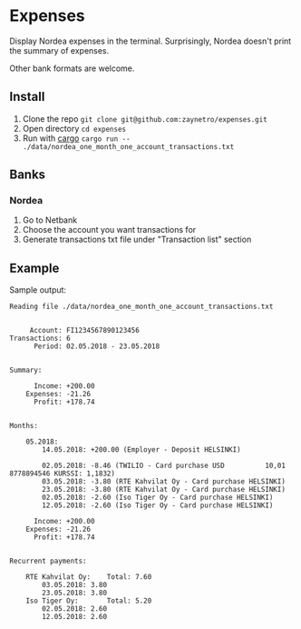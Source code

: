 # Expenses

Display Nordea expenses in the terminal. Surprisingly, Nordea doesn't
print the summary of expenses.

Other bank formats are welcome.


## Install

1. Clone the repo `git clone git@github.com:zaynetro/expenses.git`
1. Open directory `cd expenses`
1. Run with [cargo](https://github.com/rust-lang/cargo/)
   `cargo run -- ./data/nordea_one_month_one_account_transactions.txt`


## Banks

### Nordea

1. Go to Netbank
1. Choose the account you want transactions for
1. Generate transactions txt file under "Transaction list" section


## Example

Sample output:

```
Reading file ./data/nordea_one_month_one_account_transactions.txt


     Account: FI1234567890123456
Transactions: 6
      Period: 02.05.2018 - 23.05.2018


Summary:

      Income: +200.00
    Expenses: -21.26
      Profit: +178.74


Months:

    05.2018:
        14.05.2018: +200.00 (Employer - Deposit HELSINKI)

        02.05.2018: -8.46 (TWILIO - Card purchase USD          10,01 8778894546 KURSSI: 1,1832)
        03.05.2018: -3.80 (RTE Kahvilat Oy - Card purchase HELSINKI)
        23.05.2018: -3.80 (RTE Kahvilat Oy - Card purchase HELSINKI)
        02.05.2018: -2.60 (Iso Tiger Oy - Card purchase HELSINKI)
        12.05.2018: -2.60 (Iso Tiger Oy - Card purchase HELSINKI)

      Income: +200.00
    Expenses: -21.26
      Profit: +178.74


Recurrent payments:

    RTE Kahvilat Oy:    Total: 7.60
        03.05.2018: 3.80
        23.05.2018: 3.80
    Iso Tiger Oy:       Total: 5.20
        02.05.2018: 2.60
        12.05.2018: 2.60
```
